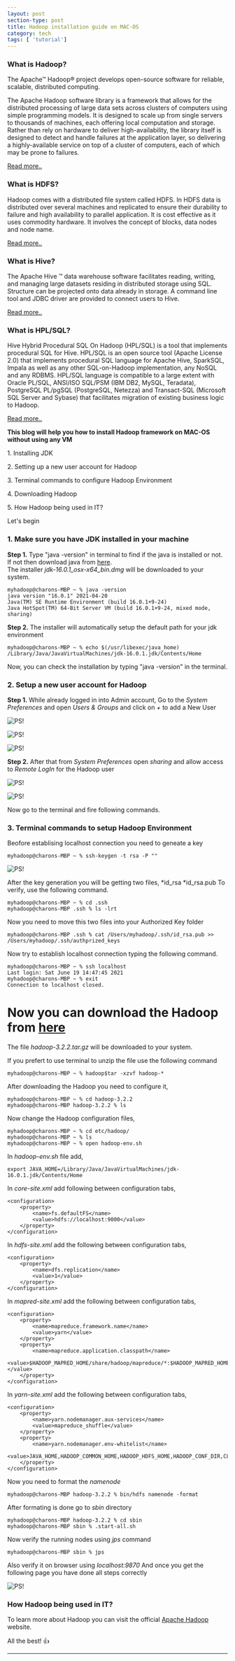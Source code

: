 ```yaml
---
layout: post
section-type: post
title: Hadoop installation guide on MAC-OS
category: tech
tags: [ 'tutorial']
---
```


### What is Hadoop?

The Apache™ Hadoop® project develops open-source software for reliable, scalable, distributed computing.

The Apache Hadoop software library is a framework that allows for the distributed processing of large data sets across clusters of computers using simple programming models. It is designed to scale up from single servers to thousands of machines, each offering local computation and storage. Rather than rely on hardware to deliver high-availability, the library itself is designed to detect and handle failures at the application layer, so delivering a highly-available service on top of a cluster of computers, each of which may be prone to failures.

[Read more..](https://hadoop.apache.org/)

### What is HDFS?

Hadoop comes with a distributed file system called HDFS. In HDFS data is distributed over several machines and replicated to ensure their durability to failure and high availability to parallel application. It is cost effective as it uses commodity hardware. It involves the concept of blocks, data nodes and node name.

[Read more..](https://hadoop.apache.org/docs/r1.2.1/hdfs_design.html)


### What is Hive?

The Apache Hive ™ data warehouse software facilitates reading, writing, and managing large datasets residing in distributed storage using SQL. Structure can be projected onto data already in storage. A command line tool and JDBC driver are provided to connect users to Hive.

[Read more..](https://hive.apache.org/)

### What is HPL/SQL?

Hive Hybrid Procedural SQL On Hadoop (HPL/SQL) is a tool that implements procedural SQL for Hive. HPL/SQL is an open source tool (Apache License 2.0) that implements procedural SQL language for Apache Hive, SparkSQL, Impala as well as any other SQL-on-Hadoop implementation, any NoSQL and any RDBMS. HPL/SQL language is compatible to a large extent with Oracle PL/SQL, ANSI/ISO SQL/PSM (IBM DB2, MySQL, Teradata), PostgreSQL PL/pgSQL (PostgreSQL, Netezza) and Transact-SQL (Microsoft SQL Server and Sybase) that facilitates migration of existing business logic to Hadoop.

[Read more..](https://cwiki.apache.org/confluence/pages/viewpage.action?pageId=59690156)


**This blog will help you how to install Hadoop framework on MAC-OS without using any VM**

<p style='text-align: left;'> 1. Installing JDK </p>
<p style='text-align: left;'> 2. Setting up a new user account for Hadoop </p>
<p style='text-align: left;'> 3. Terminal commands to configure Hadoop Environment </p>
<p style='text-align: left;'> 4. Downloading Hadoop </p>
<p style='text-align: left;'> 5. How Hadoop being used in IT? </p>

Let's begin

### 1. Make sure you have JDK installed in your machine

**Step 1.** Type "java -version" in terminal to find if the java is installed or not. If not then download java from [here](https://www.oracle.com/java/technologies/javase-downloads.html).  
The installer *jdk-16.0.1_osx-x64_bin.dmg* will be downloaded to your system.

```console
myhadoop@charons-MBP ~ % java -version
java version "16.0.1" 2021-04-20
Java(TM) SE Runtime Environment (build 16.0.1+9-24)
Java HotSpot(TM) 64-Bit Server VM (build 16.0.1+9-24, mixed mode, sharing)
```

**Step 2.** The installer will automatically setup the default path for your jdk environment

```console
myhadoop@charons-MBP ~ % echo $(/usr/libexec/java_home)
/Library/Java/JavaVirtualMachines/jdk-16.0.1.jdk/Contents/Home
```
Now, you can check the installation by typing "java -version" in the terminal.

### 2. Setup a new user account for Hadoop

**Step 1.** While already logged in into Admin account, Go to the *System Preferences* and open *Users & Groups* and click on *+* to add a New User

![PS!](/img/h1.png)

![PS!](/img/h2.png)

![PS!](/img/h3.png)

**Step 2.** After that from *System Preferences* open *sharing* and allow access to *Remote LogIn* for the Hadoop user 

![PS!](/img/h4.png)

![PS!](/img/h5.png)

Now go to the terminal and fire following commands.

### 3. Terminal commands to setup Hadoop Environment

Beofore establising localhost connection you need to geneate a key

```console
myhadoop@charons-MBP ~ % ssh-keygen -t rsa -P ""
```
![PS!](/img/h6.png)

After the key generation you will be getting two files,
*id_rsa
*id_rsa.pub
To verify, use the following command.

```console
myhadoop@charons-MBP ~ % cd .ssh
myhadoop@charons-MBP .ssh % ls -lrt 
```
Now you need to move this two files into your Authorized Key folder

```console
myhadoop@charons-MBP .ssh % cat /Users/myhadoop/.ssh/id_rsa.pub >> /Users/myhadoop/.ssh/authprized_keys 
```
Now try to establish localhost connection typing the following command.

```console
myhadoop@charons-MBP ~ % ssh localhost 
Last login: Sat June 19 14:47:45 2021
myhadoop@charons-MBP ~ % exit
Connection to localhost closed.
```

# Now you can download the Hadoop from [here](http://mirrors.estointernet.in/apache/hadoop/common/hadoop-3.2.2/)
The file *hadoop-3.2.2.tar.gz* will be downloaded to your system.

If you prefert to use terminal to unzip the file use the following command

```console
myhadoop@charons-MBP ~ % hadoop$tar -xzvf hadoop-*
```

After downloading the Hadoop you need to configure it,

```console
myhadoop@charons-MBP ~ % cd hadoop-3.2.2
myhadoop@charons-MBP hadoop-3.2.2 % ls
```
Now change the Hadoop configuration files,

```console
myhadoop@charons-MBP ~ % cd etc/hadoop/
myhadoop@charons-MBP ~ % ls
myhadoop@charons-MBP ~ % open hadoop-env.sh
```

In *hadoop-env.sh* file add,
```console
export JAVA_HOME=/Library/Java/JavaVirtualMachines/jdk-16.0.1.jdk/Contents/Home
```

In *core-site.xml* add following between configuration tabs,
```console
<configuration>  
    <property>  
        <name>fs.defaultFS</name>  
        <value>hdfs://localhost:9000</value>  
    </property>  
</configuration>  
```

In *hdfs-site.xml* add the following between configuration tabs,
```console
<configuration>  
    <property>  
        <name>dfs.replication</name>  
        <value>1</value>  
    </property>  
</configuration>
```

In *mapred-site.xml* add the following between configuration tabs,
```console
<configuration>
    <property>
        <name>mapreduce.framework.name</name>
        <value>yarn</value>
    </property>
    <property>
        <name>mapreduce.application.classpath</name>
        <value>$HADOOP_MAPRED_HOME/share/hadoop/mapreduce/*:$HADOOP_MAPRED_HOME/share/hadoop/mapreduce/lib/*</value>
    </property>
</configuration>
```

In *yarn-site.xml* add the following between configuration tabs,
```console
<configuration>
    <property>
        <name>yarn.nodemanager.aux-services</name>
        <value>mapreduce_shuffle</value>
    </property>
    <property>
        <name>yarn.nodemanager.env-whitelist</name>
        <value>JAVA_HOME,HADOOP_COMMON_HOME,HADOOP_HDFS_HOME,HADOOP_CONF_DIR,CLASSPATH_PREPEND_DISTCACHE,HADOOP_YARN_HOME,HADOOP_MAPRED_HOME</value>
    </property>
</configuration>
```

Now you need to format the *namenode*
```console
myhadoop@charons-MBP hadoop-3.2.2 % bin/hdfs namenode -format
```
After formating is done go to *sbin* directory
```console
myhadoop@charons-MBP hadoop-3.2.2 % cd sbin
myhadoop@charons-MBP sbin % .start-all.sh
```
Now verify the running nodes using *jps* command
```console
myhadoop@charons-MBP sbin % jps
```
Also verify it on browser using *localhost:9870*
And once you get the following page you have done all steps correctly

![PS!](/img/h7.jpeg)

### How Hadoop being used in IT?

To learn more about Hadoop you can visit the official [Apache Hadoop](https://hadoop.apache.org/) website.

All the best! 👍

---
